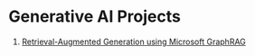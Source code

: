 # Generative AI Projects

1. [Retrieval-Augmented Generation using Microsoft GraphRAG](https://github.com/Kamalesh9483/GraphRAG_microsoft.git)
